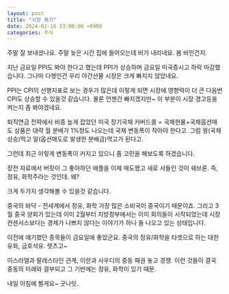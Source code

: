 ```yaml
---
layout: post
title: "시장 복기"
date: 2024-02-18 23:00:00 +0900
categories: 주식
---
```


주말 잘 보내셨나요.
주말 늦은 시간 집에 들어오는데 비가 내리네요. 봄 비인건지.

지난 금요일 PPI도 봐야 한다고 했는데 PPI가 상승하며 금요일 미국증시고 하락 마감했습니다.
그나마 다행인건 우리 야간선물 시장은 크게 빠지지 않았네요.

PPI는 CPI의 선행지표로 보는 경우가 많은데 이렇게 되면 시장에 영향력이 더 큰 다음번 CPI도 상승할 수 있을것 같습니다.
물론 언젠간 빠지겠지만~ 이 부분이 시장 경고등을 켜는지 좀 봐야겠네요.

퇴직연금 전략에서 비중 높게 잡았던 미국 장기국채 커버드콜 = 국채현물+국채옵션매도
상품은 대략 월 분배가 1%정도 나오는데 국채 변동폭이 작아야 한다고. 그럼 꿩(국채상승)먹고 알(옵션매도로 발생한 분배금)먹고가 된다고.

그런데 최근 이렇게 변동폭이 커지고 있으니 좀 고민을 해보도록 하겠습니다.



장전 자료에서 버핏이 그 좋아하던 애플을 이제 매도했고 새로 사들인 것이 쉐브론.
즉, 정유, 화학주라는 것인데. 왜?

크게 두가지 생각해볼 수 있을것 같습니다.

중국의 바닥 - 전세계에서 정유, 화학 가장 많은 소비국이 중국이기 때문이죠. 그리고 3월 중국 양회가 있는데 이미 2월부터 지방정부에서는 이미 회의들이 시작되었는데 시장 컨센서스보다는 경제가 나쁘지 않다는 이야기가 하나 둘 나오고 있는 상태입니다.

이전에 얘기했던 종목들이 금요일에 좋았군요. 중국의 정유/화학을 타겟으로 하는 대한유화, 금호석유. 렛츠고~


이스라엘과 팔레스타인 관계, 이란과 사우디의 중동 패권 놓고 경쟁. 이런 것들이 결국 중동의 미래와 결부되고 그 기반에는 정유, 화학이 있기 때문.

내일 아침에 뵐게요~ 굿나잇.
